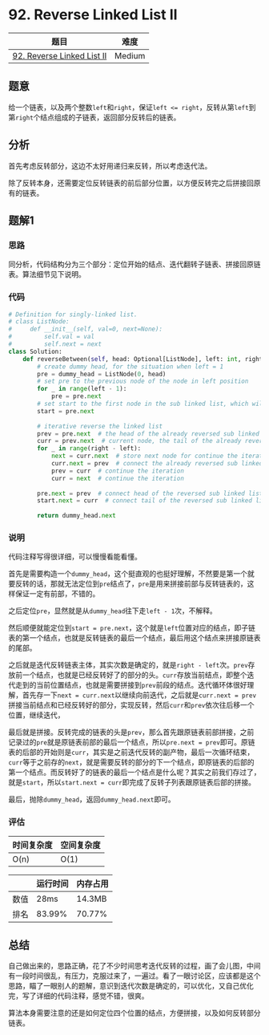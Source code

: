 # 92. Reverse Linked List II

| 题目 | 难度 |
| ---- | ---- |
| [92. Reverse Linked List II](https://leetcode.com/problems/reverse-linked-list-ii/) | Medium |

## 题意

给一个链表，以及两个整数`left`和`right`，保证`left <= right`，反转从第`left`到第`right`个结点组成的子链表，返回部分反转后的链表。

## 分析

首先考虑反转部分，这边不太好用递归来反转，所以考虑迭代法。

除了反转本身，还需要定位反转链表的前后部分位置，以方便反转完之后拼接回原有的链表。

## 题解1

### 思路

同分析，代码结构分为三个部分：定位开始的结点、迭代翻转子链表、拼接回原链表。算法细节见下说明。

### 代码

```python
# Definition for singly-linked list.
# class ListNode:
#     def __init__(self, val=0, next=None):
#         self.val = val
#         self.next = next
class Solution:
    def reverseBetween(self, head: Optional[ListNode], left: int, right: int) -> Optional[ListNode]:
        # create dummy head, for the situation when left = 1
        pre = dummy_head = ListNode(0, head)
        # set pre to the previous node of the node in left position
        for _ in range(left - 1):
            pre = pre.next
        # set start to the first node in the sub linked list, which will become the last node in the reversed sub linked list
        start = pre.next
        
        # iterative reverse the linked list
        prev = pre.next  # the head of the already reversed sub linked list
        curr = prev.next  # current node, the tail of the already reversed sub linked list
        for _ in range(right - left):
            next = curr.next  # store next node for continue the iteration
            curr.next = prev  # connect the already reversed sub linked list to the current node
            prev = curr  # continue the iteration
            curr = next  # continue the iteration
        
        pre.next = prev  # connect head of the reversed sub linked list with the front part of the original linked list
        start.next = curr  # connect tail of the reversed sub linked list with the rear part of the original linked list
        
        return dummy_head.next
```

### 说明

代码注释写得很详细，可以慢慢看能看懂。

首先是需要构造一个`dummy_head`，这个挺直观的也挺好理解，不然要是第一个就要反转的话，那就无法定位到`pre`结点了，`pre`是用来拼接前部与反转链表的，这样保证一定有前部，不错的。

之后定位`pre`，显然就是从`dummy_head`往下走`left - 1`次，不解释。

然后顺便就能定位到`start = pre.next`，这个就是`left`位置对应的结点，即子链表的第一个结点，也就是反转链表的最后一个结点，最后用这个结点来拼接原链表的尾部。

之后就是迭代反转链表主体，其实次数是确定的，就是`right - left`次。`prev`存放前一个结点，也就是已经反转好了的部分的头。`curr`存放当前结点，即整个迭代走到的当前位置结点，也就是需要拼接到`prev`前段的结点。迭代循环体很好理解，首先存一下`next = curr.next`以继续向前迭代，之后就是`curr.next = prev`拼接当前结点和已经反转好的部分，实现反转，然后`curr`和`prev`依次往后移一个位置，继续迭代，

最后就是拼接。反转完成的链表的头是`prev`，那么首先跟原链表前部拼接，之前记录过的`pre`就是原链表前部的最后一个结点，所以`pre.next = prev`即可。原链表的后部的开始则是`curr`，其实是之前迭代反转的副产物，最后一次循环结束，`curr`等于之前存的`next`，就是需要反转的部分的下一个结点，即原链表的后部的第一个结点。而反转好了的链表的最后一个结点是什么呢？其实之前我们存过了，就是`start`，所以`start.next = curr`即完成了反转子列表跟原链表后部的拼接。

最后，抛除`dummy_head`，返回`dummy_head.next`即可。

### 评估

| 时间复杂度 | 空间复杂度 |
| ---- | ---- |
| O(n) | O(1) |

| | 运行时间 | 内存占用 |
| ---- | ---- | ---- |
| 数值 | 28ms | 14.3MB |
| 排名 | 83.99% | 70.77% |

## 总结

自己做出来的，思路正确，花了不少时间思考迭代反转的过程，画了会儿图，中间有一段时间很乱，有压力，克服过来了，一遍过。看了一眼讨论区，应该都是这个思路，瞄了一眼别人的题解，意识到迭代次数是确定的，可以优化，又自己优化完，写了详细的代码注释，感觉不错，很爽。

算法本身需要注意的还是如何定位四个位置的结点，方便拼接，以及如何反转部分链表。
